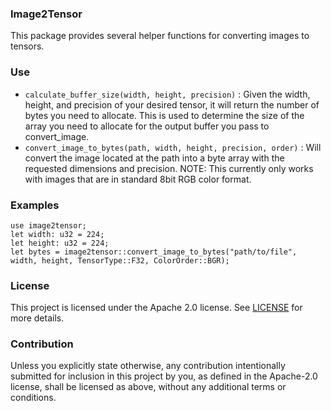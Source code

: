 ### Image2Tensor

This package provides several helper functions for converting images to tensors.

### Use

- `calculate_buffer_size(width, height, precision)` : Given the width, height, and precision of your desired tensor, it will return the number of bytes you need to allocate. This is used to determine the size of the array you need to allocate for the output buffer you pass to convert_image.
- `convert_image_to_bytes(path, width, height, precision, order)` : Will convert the image located at the path into a byte array with the requested dimensions and precision. NOTE: This currently only works with images that are in standard 8bit RGB color format.

### Examples
```
use image2tensor;
let width: u32 = 224;
let height: u32 = 224;
let bytes = image2tensor::convert_image_to_bytes("path/to/file", width, height, TensorType::F32, ColorOrder::BGR);
```

### License

This project is licensed under the Apache 2.0 license. See [LICENSE] for more details.

[LICENSE]: LICENSE


### Contribution

Unless you explicitly state otherwise, any contribution intentionally submitted for inclusion in
this project by you, as defined in the Apache-2.0 license, shall be licensed as above, without any
additional terms or conditions.

